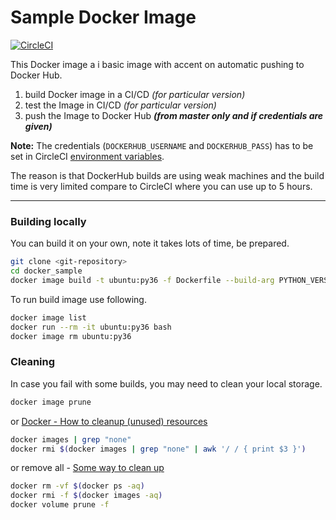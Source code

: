 # Sample Docker Image

[![CircleCI](https://circleci.com/gh/Borda/docker_sample.svg?style=svg)](https://circleci.com/gh/Borda/docker_sample)

This Docker image a i basic image with accent on automatic pushing to Docker Hub.

1. build Docker image in a CI/CD _(for particular version)_
2. test the Image in CI/CD _(for particular version)_
3. push the Image to Docker Hub _**(from master only and if credentials are given)**_

**Note:** The credentials (`DOCKERHUB_USERNAME` and `DOCKERHUB_PASS`) has to be set in CircleCI [environment variables](https://circleci.com/docs/2.0/env-vars/).

The reason is that DockerHub builds are using weak machines and the build time is very limited compare to CircleCI where you can use up to 5 hours.

---

### Building locally

You can build it on your own, note it takes lots of time, be prepared.
```bash
git clone <git-repository>
cd docker_sample
docker image build -t ubuntu:py36 -f Dockerfile --build-arg PYTHON_VERSION=3.6 .
```
To run build image use following.
```bash
docker image list
docker run --rm -it ubuntu:py36 bash
docker image rm ubuntu:py36
```

### Cleaning

In case you fail with some builds, you may need to clean your local storage.
```bash
docker image prune
```
or [Docker - How to cleanup (unused) resources](https://gist.github.com/bastman/5b57ddb3c11942094f8d0a97d461b430)
```bash
docker images | grep "none"
docker rmi $(docker images | grep "none" | awk '/ / { print $3 }')
```
or remove all - [Some way to clean up](https://forums.docker.com/t/some-way-to-clean-up-identify-contents-of-var-lib-docker-overlay/30604)
```bash
docker rm -vf $(docker ps -aq)
docker rmi -f $(docker images -aq)
docker volume prune -f
```
  
